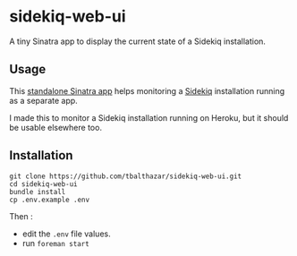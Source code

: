 # sidekiq-web-ui
A tiny Sinatra app to display the current state of a Sidekiq installation.

## Usage

This [standalone Sinatra app](https://github.com/mperham/sidekiq/wiki/Monitoring#standalone) helps monitoring a [Sidekiq](http://sidekiq.org/) installation running as a separate app.

I made this to monitor a Sidekiq installation running on Heroku, but it should be usable elsewhere too.

## Installation

```
git clone https://github.com/tbalthazar/sidekiq-web-ui.git
cd sidekiq-web-ui
bundle install
cp .env.example .env
```

Then :
- edit the `.env` file values.
- run `foreman start`
